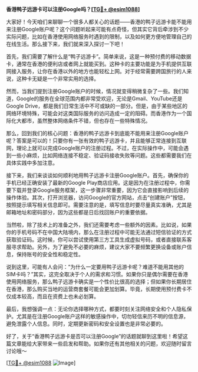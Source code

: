 **香港鸭子远游卡可以注册Google吗？[[TG💪+ @esim1088](https://t.me/s/esim1088)]**

大家好！今天咱们来聊聊一个很多人都关心的话题——香港的鸭子远游卡能不能用来注册Google账户呢？这个问题听起来可能有点奇怪，但其实它背后牵涉到不少实际问题，比如在香港使用网络服务时遇到的限制，以及如何更方便地管理自己的在线生活。那么接下来，我们就来深入探讨一下吧！

首先，我们需要了解什么是“鸭子远游卡”。简单来说，这是一种预付费的移动数据卡，通常在香港的便利店或者网上就能买到。这种卡的主要功能是为手机提供互联网接入服务，让你在香港以外的地方也能轻松上网。对于经常需要跨国旅行的人来说，这种卡无疑是一个非常实用的选择。

然而，当我们提到注册Google账户的时候，情况就变得稍微复杂了一些。我们知道，Google的服务在全球范围内都非常受欢迎，无论是Gmail、YouTube还是Google Drive，都是我们日常生活中不可或缺的一部分。但是，由于某些地区的网络环境特殊，可能会对这类国际服务的访问造成一定的阻碍。而香港作为一个国际化大都市，虽然整体网络条件不错，但也存在一些特殊情况。

那么，回到我们的核心问题：香港的鸭子远游卡到底能不能用来注册Google账户呢？答案是可以的！只要你有一张有效的鸭子远游卡，并且能够正常连接到互联网，理论上就可以完成Google账户的注册过程。不过，在实际操作中，可能会遇到一些小麻烦，比如网络连接不稳定、验证码接收失败等问题。这些都需要我们在具体实践中多加注意。

接下来，我们来谈谈如何顺利地用鸭子远游卡注册Google账户。首先，确保你的手机已经正确安装了最新的Google Play商店应用。这是因为在注册过程中，你需要下载并登录Google服务框架，这一步骤非常重要，因为它会直接影响到后续的操作体验。其次，打开浏览器，访问Google的官方网站，点击“创建账户”按钮，按照提示填写相关信息即可。需要注意的是，填写信息时要尽量真实准确，尤其是邮箱地址和密码部分，因为这些都是日后找回账户的重要依据。

当然啦，除了技术上的准备之外，我们还需要考虑一些额外的因素。比如说，如果你的手机号码不在中国大陆境内，那么在注册过程中可能无法通过短信验证的方式获取验证码。这时候，你可以尝试使用第三方工具生成虚拟号码，或者直接联系客服寻求帮助。另外，为了避免不必要的麻烦，建议大家不要频繁更换设备或账户信息，保持账号的安全性和稳定性。

说到这里，可能有人会问：“为什么一定要用鸭子远游卡呢？难道不能用其他的SIM卡吗？”其实，这完全取决于个人的需求和习惯。如果你只是偶尔需要在香港使用网络服务，那么鸭子远游卡确实是一个性价比很高的选择；但如果你长期居住在香港，那么购买当地的运营商套餐可能会更加划算。毕竟，长期使用预付费卡不仅成本较高，而且在资费上也未必划算。

最后，我想强调一点：无论你选择哪种方式，都要时刻关注网络安全和个人隐私保护。尤其是在注册Google账户这样的敏感操作中，切勿轻信来历不明的信息源，避免泄露个人信息。同时，定期更新密码和安全设置也是非常必要的。

好了，关于“香港鸭子远游卡是否可以注册Google”的话题就聊到这里啦！希望这篇文章能给大家带来一些启发和帮助。如果你还有其他相关的问题，欢迎随时留言讨论哦～ 

[[TG💪+ @esim1088](https://t.me/s/esim1088) ![Image](https://i.postimg.cc/4NQfJmqS/Snipaste-2025-05-13-00-14-12.png)]